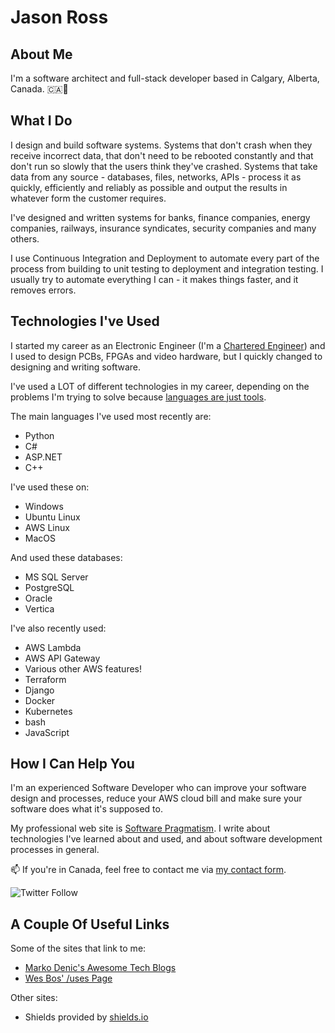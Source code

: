 # Jason Ross

<!--
**big-jr/big-jr** is a ✨ _special_ ✨ repository because its `README.md` (this file) appears on your GitHub profile.

Here are some ideas to get you started:

- 🔭 I’m currently working on ...
- 🌱 I’m currently learning ...
- 👯 I’m looking to collaborate on ...
- 🤔 I’m looking for help with ...
- 💬 Ask me about ...
- 📫 How to reach me: ...
- 😄 Pronouns: ...
- ⚡ Fun fact: ...
-->

## About Me

I'm a software architect and full-stack developer based in Calgary, Alberta, Canada. 🇨🇦🏴󠁣󠁡󠁡󠁢󠁿

## What I Do

I design and build software systems. Systems that don't crash when they receive incorrect data, that don't need to be rebooted constantly and that don't run so slowly that the users think they've crashed. Systems that take data from any source - databases, files, networks, APIs - process it as quickly, efficiently and reliably as possible and output the results in whatever form the customer requires.

I've designed and written systems for banks, finance companies, energy companies, railways, insurance syndicates, security companies and many others.

I use Continuous Integration and Deployment to automate every part of the process from building to unit testing to deployment and integration testing. I usually try to automate everything I can - it makes things faster, and it removes errors.

## Technologies I've Used

I started my career as an Electronic Engineer (I'm a [Chartered Engineer](https://www.engc.org.uk/ceng)) and I used to design PCBs, FPGAs and video hardware, but I quickly changed to designing and writing software.

I've used a LOT of different technologies in my career, depending on the problems I'm trying to solve because [languages are just tools](https://www.softwarepragmatism.com/programming-languages-they-re-just-a-bunch-of-tools).

The main languages I've used most recently are:

- Python
- C#
- ASP.NET
- C++

I've used these on:

- Windows
- Ubuntu Linux
- AWS Linux
- MacOS

And used these databases:

- MS SQL Server
- PostgreSQL
- Oracle
- Vertica

I've also recently used:

- AWS Lambda
- AWS API Gateway
- Various other AWS features!
- Terraform
- Django
- Docker
- Kubernetes
- bash
- JavaScript

## How I Can Help You

I'm an experienced Software Developer who can improve your software design and processes, reduce your AWS cloud bill and make sure your software does what it's supposed to.

My professional web site is [Software Pragmatism](https://www.softwarepragmatism.com/). I write about technologies I've learned about and used, and about software development processes in general.

📫 If you're in Canada, feel free to contact me via [my contact form](https://www.softwarepragmatism.com/contact-jason).

![Twitter Follow](https://img.shields.io/twitter/follow/SoftwarePragmat?label=Follow%20Me%20On%20Twitter&style=social)

## A Couple Of Useful Links

Some of the sites that link to me:

- [Marko Denic's Awesome Tech Blogs](https://tech-blogs.dev/)
- [Wes Bos' /uses Page](https://uses.tech/)

Other sites:

- Shields provided by [shields.io](https://shields.io/)

